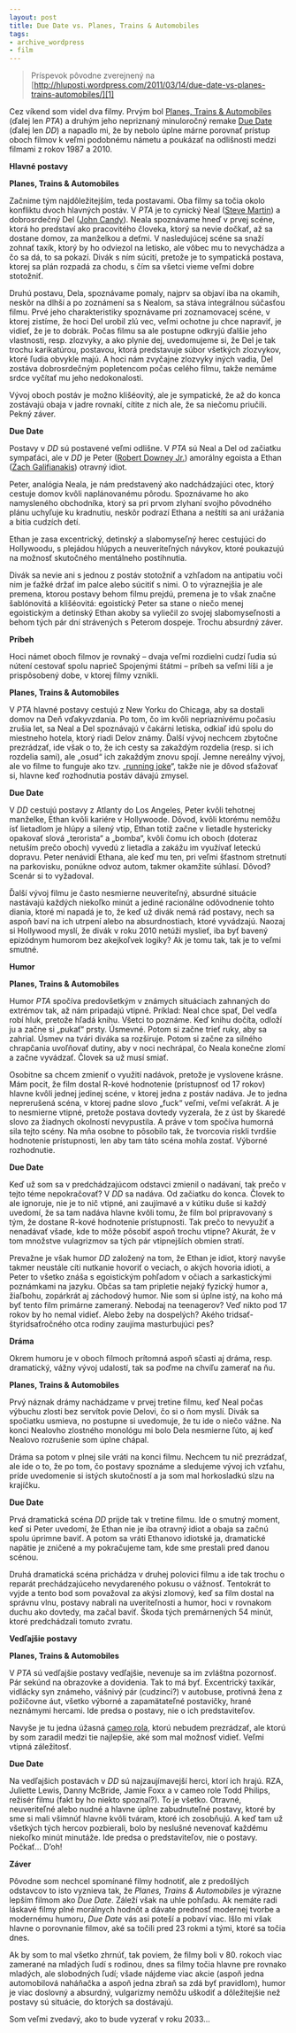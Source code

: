 ```yaml
---
layout: post
title: Due Date vs. Planes, Trains & Automobiles
tags:
- archive_wordpress
- film
---
```

> Príspevok pôvodne zverejnený na [http://hluposti.wordpress.com/2011/03/14/due-date-vs-planes-trains-automobiles/][1]

Cez víkend som videl dva filmy. Prvým bol [Planes, Trains & Automobiles][2] (ďalej len *PTA*) a druhým jeho nepriznaný minuloročný remake [Due Date][3] (ďalej len *DD*) a napadlo mi, že by nebolo úplne márne porovnať prístup oboch filmov k veľmi podobnému námetu a poukázať na odlišnosti medzi filmami z rokov 1987 a 2010.

**Hlavné postavy**

__Planes, Trains & Automobiles__

Začnime tým najdôležitejším, teda postavami. Oba filmy sa točia okolo konfliktu dvoch hlavných postáv. V _PTA_ je to cynický Neal ([Steve Martin][4]) a dobrosrdečný Del ([John Candy][5]). Neala spoznávame hneď v prvej scéne, ktorá ho predstaví ako pracovitého človeka, ktorý sa nevie dočkať, až sa dostane domov, za manželkou a deťmi. V nasledujúcej scéne sa snaží zohnať taxík, ktorý by ho odviezol na letisko, ale vôbec mu to nevychádza a čo sa dá, to sa pokazí. Divák s ním súcití, pretože je to sympatická postava, ktorej sa plán rozpadá za chodu, s čím sa všetci vieme veľmi dobre stotožniť.

Druhú postavu, Dela, spoznávame pomaly, najprv sa objaví iba na okamih, neskôr na dlhší a po zoznámení sa s Nealom, sa stáva integrálnou súčasťou filmu. Prvé jeho charakteristiky spoznávame pri zoznamovacej scéne, v ktorej zistíme, že hoci Del urobil zlú vec, veľmi ochotne ju chce napraviť, je vidieť, že je to dobrák. Počas filmu sa ale postupne odkryjú ďalšie jeho vlastnosti, resp. zlozvyky, a ako plynie dej, uvedomujeme si, že Del je tak trochu karikatúrou, postavou, ktorá predstavuje súbor všetkých zlozvykov, ktoré ľudia obvykle majú. A hoci nám zvyčajne zlozvyky iných vadia, Del zostáva dobrosrdečným popletencom počas celého filmu, takže nemáme srdce vyčítať mu jeho nedokonalosti.

Vývoj oboch postáv je možno klišéovitý, ale je sympatické, že až do konca zostávajú obaja v jadre rovnakí, cítite z nich ale, že sa niečomu priučili. Pekný záver.

__Due Date__

Postavy v _DD_ sú postavené veľmi odlišne. V _PTA_ sú Neal a Del od začiatku sympaťáci, ale v _DD_ je Peter ([Robert Downey Jr.][6]) amorálny egoista a Ethan ([Zach Galifianakis][7]) otravný idiot.

Peter, analógia Neala, je nám predstavený ako nadchádzajúci otec, ktorý cestuje domov kvôli naplánovanému pôrodu. Spoznávame ho ako namysleného obchodníka, ktorý sa pri prvom zlyhaní svojho pôvodného plánu uchyľuje ku kradnutiu, neskôr podrazí Ethana a neštíti sa ani urážania a bitia cudzích detí.

Ethan je zasa excentrický, detinský a slabomyseľný herec cestujúci do Hollywoodu, s plejádou hlúpych a neuveriteľných návykov, ktoré poukazujú na možnosť skutočného mentálneho postihnutia.

Divák sa nevie ani s jednou z postáv stotožniť a vzhľadom na antipatiu voči nim je ťažké držať im palce alebo súcitiť s nimi. O to výraznejšia je ale premena, ktorou postavy behom filmu prejdú, premena je to však značne šablónovitá a klišéovitá: egoistický Peter sa stane o niečo menej egoistickým a detinský Ethan akoby sa vyliečil zo svojej slabomyseľnosti a behom tých pár dní strávených s Peterom dospeje. Trochu absurdný záver.

**Príbeh**

Hoci námet oboch filmov je rovnaký – dvaja veľmi rozdielni cudzí ľudia sú nútení cestovať spolu naprieč Spojenými štátmi – príbeh sa veľmi líši a je prispôsobený dobe, v ktorej filmy vznikli.

__Planes, Trains & Automobiles__

V _PTA_ hlavné postavy cestujú z New Yorku do Chicaga, aby sa dostali domov na Deň vďakyvzdania. Po tom, čo im kvôli nepriaznivému počasiu zrušia let, sa Neal a Del spoznávajú v čakárni letiska, odkiaľ idú spolu do miestneho hotela, ktorý riadi Delov známy. Ďalší vývoj nechcem zbytočne prezrádzať, ide však o to, že ich cesty sa zakaždým rozdelia (resp. si ich rozdelia sami), ale „osud“ ich zakaždým znovu spojí. Jemne nereálny vývoj, ale vo filme to funguje ako tzv. „[running joke][8]“, takže nie je dôvod sťažovať si, hlavne keď rozhodnutia postáv dávajú zmysel.

__Due Date__

V _DD_ cestujú postavy z Atlanty do Los Angeles, Peter kvôli tehotnej manželke, Ethan kvôli kariére v Hollywoode. Dôvod, kvôli ktorému nemôžu ísť lietadlom je hlúpy a silený vtip, Ethan totiž začne v lietadle hystericky opakovať slová „terorista“ a „bomba“, kvôli čomu ich oboch (doteraz netuším prečo oboch) vyvedú z lietadla a zakážu im využívať leteckú dopravu. Peter nenávidí Ethana, ale keď mu ten, pri veľmi šťastnom stretnutí na parkovisku, ponúkne odvoz autom, takmer okamžite súhlasí. Dôvod? Scenár si to vyžadoval.

Ďalší vývoj filmu je často nesmierne neuveriteľný, absurdné situácie nastávajú každých niekoľko minút a jediné racionálne odôvodnenie tohto diania, ktoré mi napadá je to, že keď už divák nemá rád postavy, nech sa aspoň baví na ich utrpení alebo na absurdnostiach, ktoré vyvádzajú. Naozaj si Hollywood myslí, že divák v roku 2010 netúži myslieť, iba byť bavený epizódnym humorom bez akejkoľvek logiky? Ak je tomu tak, tak je to veľmi smutné.

**Humor**

__Planes, Trains & Automobiles__

Humor _PTA_ spočíva predovšetkým v známych situáciach zahnaných do extrémov tak, až nám pripadajú vtipné. Príklad: Neal chce spať, Del vedľa robí hluk, pretože hľadá knihu. Všetci to poznáme. Keď knihu dočíta, odloží ju a začne si „pukať“ prsty. Úsmevné. Potom si začne trieť ruky, aby sa zahrial. Úsmev na tvári diváka sa rozširuje. Potom si začne za silného chrapčania uvoľňovať dutiny, aby v noci nechrápal, čo Neala konečne zlomí a začne vyvádzať. Človek sa už musí smiať.

Osobitne sa chcem zmieniť o využití nadávok, pretože je vyslovene krásne. Mám pocit, že film dostal R-kové hodnotenie (prístupnosť od 17 rokov) hlavne kvôli jednej jedinej scéne, v ktorej jedna z postáv nadáva. Je to jedna neprerušená scéna, v ktorej padne slovo „fuck“ veľmi, veľmi veľakrát. A je to nesmierne vtipné, pretože postava dovtedy vyzerala, že z úst by škaredé slovo za žiadnych okolností nevypustila. A práve v tom spočíva humorná sila tejto scény. Na mňa osobne to pôsobilo tak, že tvorcovia riskli tvrdšie hodnotenie prístupnosti, len aby tam táto scéna mohla zostať. Výborné rozhodnutie.

__Due Date__

Keď už som sa v predchádzajúcom odstavci zmienil o nadávaní, tak prečo v tejto téme nepokračovať? V _DD_ sa nadáva. Od začiatku do konca. Človek to ale ignoruje, nie je to nič vtipné, ani zaujímavé a v kútiku duše si každý uvedomí, že sa tam nadáva hlavne kvôli tomu, že film bol pripravovaný s tým, že dostane R-kové hodnotenie prístupnosti. Tak prečo to nevyužiť a nenadávať všade, kde to môže pôsobiť aspoň trochu vtipne? Akurát, že v tom množstve vulagrizmov sa tých pár vtipnejších obmien stratí.

Prevažne je však humor _DD_ založený na tom, že Ethan je idiot, ktorý navyše takmer neustále cíti nutkanie hovoriť o veciach, o akých hovoria idioti, a Peter to všetko znáša s egoistickým pohľadom v očiach a sarkastickými poznámkami na jazyku. Občas sa tam pripletie nejaký fyzický humor a, žiaľbohu, zopárkrát aj záchodový humor. Nie som si úplne istý, na koho má byť tento film primárne zameraný. Nebodaj na teenagerov? Veď nikto pod 17 rokov by ho nemal vidieť. Alebo žeby na dospelých? Akého tridsať-štyridsaťročného otca rodiny zaujíma masturbujúci pes?

**Dráma**

Okrem humoru je v oboch filmoch prítomná aspoň sčasti aj dráma, resp. dramatický, vážny vývoj udalostí, tak sa poďme na chvíľu zamerať na ňu.

__Planes, Trains & Automobiles__

Prvý náznak drámy nachádzame v prvej tretine filmu, keď Neal počas výbuchu zlosti bez servítok povie Delovi, čo si o ňom myslí. Divák sa spočiatku usmieva, no postupne si uvedomuje, že tu ide o niečo vážne. Na konci Nealovho zlostného monológu mi bolo Dela nesmierne ľúto, aj keď Nealovo rozrušenie som úplne chápal.

Dráma sa potom v plnej sile vráti na konci filmu. Nechcem tu nič prezrádzať, ale ide o to, že po tom, čo postavy spoznáme a sledujeme vývoj ich vzťahu, príde uvedomenie si istých skutočností a ja som mal horkosladkú slzu na krajíčku.

__Due Date__

Prvá dramatická scéna _DD_ prijde tak v tretine filmu. Ide o smutný moment, keď si Peter uvedomí, že Ethan nie je iba otravný idiot a obaja sa začnú spolu úprimne baviť. A potom sa vráti Ethanovo idiotské ja, dramatické napätie je zničené a my pokračujeme tam, kde sme prestali pred danou scénou.

Druhá dramatická scéna prichádza v druhej polovici filmu a ide tak trochu o reparát prechádzajúceho nevydareného pokusu o vážnosť. Tentokrát to vyjde a tento bod som považoval za akýsi zlomový, keď sa film dostal na správnu vlnu, postavy nabrali na uveriteľnosti a humor, hoci v rovnakom duchu ako dovtedy, ma začal baviť. Škoda tých premárnených 54 minút, ktoré predchádzali tomuto zvratu.

**Vedľajšie postavy**

__Planes, Trains & Automobiles__

V _PTA_ sú vedľajšie postavy vedľajšie, nevenuje sa im zvláštna pozornosť. Pár sekúnd na obrazovke a dovidenia. Tak to má byť. Excentrický taxikár, vidlácky syn známeho, vášnivý pár (cudzinci?) v autobuse, protivná žena z požičovne áut, všetko výborné a zapamätateľné postavičky, hrané neznámymi hercami. Ide predsa o postavy, nie o ich predstaviteľov.

Navyše je tu jedna úžasná [cameo rola][9], ktorú nebudem prezrádzať, ale ktorú by som zaradil medzi tie najlepšie, aké som mal možnosť vidieť. Veľmi vtipná záležitosť.

__Due Date__

Na vedľajšich postavách v _DD_ sú najzaujímavejší herci, ktorí ich hrajú. RZA, Juliette Lewis, Danny McBride, Jamie Foxx a v cameo role Todd Philips, režisér filmu (fakt by ho niekto spoznal?). To je všetko. Otravné, neuveriteľné alebo nudné a hlavne úplne zabudnuteľné postavy, ktoré by sme si mali všimnúť hlavne kvôli tváram, ktoré ich zosobňujú. A keď tam už všetkých tých hercov pozbierali, bolo by neslušné nevenovať každému niekoľko minút minutáže. Ide predsa o predstaviteľov, nie o postavy. Počkať… D’oh!

**Záver**

Pôvodne som nechcel spomínané filmy hodnotiť, ale z predošlých odstavcov to isto vyznieva tak, že _Planes, Trains & Automobiles_ je výrazne lepším filmom ako _Due Date_. Záleží však na uhle pohľadu. Ak nemáte radi láskavé filmy plné morálnych hodnôt a dávate prednosť modernej tvorbe a modernému humoru, _Due Date_ vás asi poteší a pobaví viac. Išlo mi však hlavne o porovnanie filmov, aké sa točili pred 23 rokmi a tými, ktoré sa točia dnes.

Ak by som to mal všetko zhrnúť, tak poviem, že filmy boli v 80. rokoch viac zamerané na mladých ľudí s rodinou, dnes sa filmy točia hlavne pre rovnako mladých, ale slobodných ľudí; všade nájdeme viac akcie (aspoň jedna automobilová naháňačka a aspoň jedna zbraň sa zdá byť pravidlom), humor je viac doslovný a absurdný, vulgarizmy nemôžu uškodiť a dôležitejšie než postavy sú situácie, do ktorých sa dostávajú.

Som veľmi zvedavý, ako to bude vyzerať v roku 2033…

[1]: http://hluposti.wordpress.com/2011/03/14/due-date-vs-planes-trains-automobiles/
[2]: http://www.imdb.com/title/tt0093748/
[3]: http://www.imdb.com/title/tt1231583/
[4]: http://www.imdb.com/name/nm0000188/
[5]: http://www.imdb.com/name/nm0001006/
[6]: http://www.imdb.com/name/nm0000375/
[7]: http://www.imdb.com/name/nm0302108/
[8]: http://en.wikipedia.org/wiki/Running_gag
[9]: http://en.wikipedia.org/wiki/Cameo_appearance